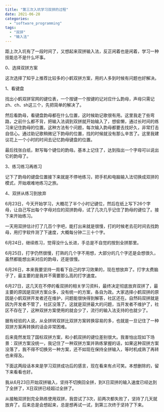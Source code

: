 ```yaml
---
title: "第三次入坑学习双拼的过程"
date: 2021-06-28
categories: 
  - "software_programming"
tags: 
  - "双拼"
  - "输入法"
---
```


距上次入坑有了一段时间了，又想起来双拼输入法，反正闲着也是闲着，学习一种技能总不是什么坏事。

0、选择双拼方案

这次选择了知乎上推荐比较多的小鹤双拼方案，用的人多到时候有问题也好解决。

1、看键盘

找出小鹤双拼官网的键位表，一个按键一个按键的记对应什么韵母，声母只需记zh、ch、sh这三个，先把简单的解决了。

然后看韵母，看键盘韵母都在什么位置，这时候助记歌很有用。这里我走了些弯路，之前什么都不背，把输入法调到双拼就开始输入了，想偷懒，通过长时间的练习来记住韵母的位置。这种方法有个问题，每次输入韵母都要去找好久，非常打击自信心。通过助记歌稍微记下韵母的位置，找的时候就没有那么辛苦了。这里我建议花上一个小时的时间去记忆韵母键盘的位置。

最后找张白纸，默写每个键位的韵母。基本上记住了，达到指出一个字母可以说出它的韵母了。

3、练习练习再练习

记下了韵母的键盘位置接下来就是不停地练习，把手机和电脑输入法切换成双拼的模式，开始艰难地练习之旅。

4、双拼从练习到放弃

6月23日，今天开始学习，大概花了半个小时记键位，然后在纸上写下26个字母，让自己写出每个字母对应的双拼韵母，试了几次几乎记住了韵母的键位了。接下来开始练习。

一天用双拼估计打了几百个字吧，能打出来就是很慢，打的时候老去花时间去找韵母，用打字软件测了下速度，大概每分钟二三十个字。

6月24日，继续练习，觉得没什么长进，手总是不自觉的按到全拼那里。

6月25日，打字仍然很慢，打熟的几个字不用想，大部分的几个字还是会想很久，虽然都能想出来对应的韵母，还是很慢。

6月26日，本来我要坚持一周看下自己的学习效果的，现在想放弃了。打字太费脑子了，最主要的是我并不需要那么高的打字速度。

6月27日，这几天在不停的看双拼的相关学习资料，最终决定彻底放弃双拼了，最主要的原因是双拼方案众多，没有统一的方案，各自为政。大家选择小鹤双拼的原因是小鹤双拼开发者还在维护，问题能很快得到解答，社区还在。自然码双拼就是因为开发者不管了，社区没落了。这就是双拼最大的问题，当开发者不维护了，社区不存在了，这种双拼方案使用的就会少了，流行的输入法支持的也就少了。

据有经验的人说，从全拼转双拼比双拼方案转换容易的多，也就是一旦记住了一种双拼方案再转换的话会非常困难。

后来竟然发现了国标双拼方案，和小鹤双拼的键位差别很大。我害怕出现如下场景：双拼方案没统一，我记住了一种双拼方案并熟练掌握的话，如果这种双拼方案没落了，我不得不切换另一种方案，还不如现在保持全拼输入，等时机成熟了再转也来得及。

下面这两段话本来是学习双拼成功后的感言，现在看来有点可笑。本想删除的，留下来看看也好。

我从6月23日开始双拼输入，坚持不切换回全拼，到X日双拼的输入速度已经达到了全拼了，X日双拼已经超过全拼了。

从接触双拼到完全熟练使用双拼，我尝试了3次，前两次都失败了，坚持了几天就放弃了。后来总是会想起来，总是想再试一试，到第三次终于坚持了下来。
